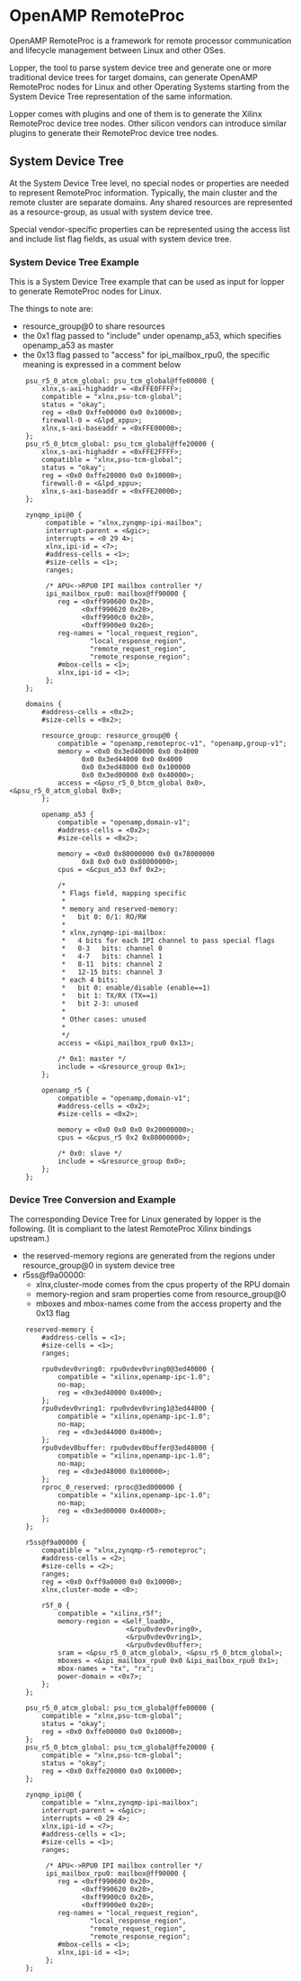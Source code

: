 # OpenAMP RemoteProc

OpenAMP RemoteProc is a framework for remote processor communication and
lifecycle management between Linux and other OSes.

Lopper, the tool to parse system device tree and generate one or more
traditional device trees for target domains, can generate OpenAMP
RemoteProc nodes for Linux and other Operating Systems starting from the
System Device Tree representation of the same information.

Lopper comes with plugins and one of them is to generate the Xilinx
RemoteProc device tree nodes. Other silicon vendors can introduce
similar plugins to generate their RemoteProc device tree nodes.



## System Device Tree

At the System Device Tree level, no special nodes or properties are
needed to represent RemoteProc information. Typically, the main cluster
and the remote cluster are separate domains. Any shared resources are
represented as a resource-group, as usual with system device tree.

Special vendor-specific properties can be represented using the access
list and include list flag fields, as usual with system device tree.



### System Device Tree Example

This is a System Device Tree example that can be used as input for
lopper to generate RemoteProc nodes for Linux.

The things to note are:

- resource\_group@0 to share resources
- the 0x1 flag passed to "include" under openamp\_a53, which specifies
  openamp\_a53 as master
- the 0x13 flag passed to "access" for ipi\_mailbox\_rpu0, the specific
  meaning is expressed in a comment below


~~~
	psu_r5_0_atcm_global: psu_tcm_global@ffe00000 {
		xlnx,s-axi-highaddr = <0xFFE0FFFF>;
		compatible = "xlnx,psu-tcm-global";
		status = "okay";
		reg = <0x0 0xffe00000 0x0 0x10000>;
		firewall-0 = <&lpd_xppu>;
		xlnx,s-axi-baseaddr = <0xFFE00000>;
	};
	psu_r5_0_btcm_global: psu_tcm_global@ffe20000 {
		xlnx,s-axi-highaddr = <0xFFE2FFFF>;
		compatible = "xlnx,psu-tcm-global";
		status = "okay";
		reg = <0x0 0xffe20000 0x0 0x10000>;
		firewall-0 = <&lpd_xppu>;
		xlnx,s-axi-baseaddr = <0xFFE20000>;
	};

	zynqmp_ipi@0 {
		 compatible = "xlnx,zynqmp-ipi-mailbox";
		 interrupt-parent = <&gic>;
		 interrupts = <0 29 4>;
		 xlnx,ipi-id = <7>;
		 #address-cells = <1>;
		 #size-cells = <1>;
		 ranges;

		 /* APU<->RPU0 IPI mailbox controller */
		 ipi_mailbox_rpu0: mailbox@ff90000 {
			reg = <0xff990600 0x20>,
			      <0xff990620 0x20>,
			      <0xff9900c0 0x20>,
			      <0xff9900e0 0x20>;
			reg-names = "local_request_region",
				    "local_response_region",
				    "remote_request_region",
				    "remote_response_region";
			#mbox-cells = <1>;
			xlnx,ipi-id = <1>;
		 };
	};

	domains {
		#address-cells = <0x2>;
		#size-cells = <0x2>;

		resource_group: resource_group@0 {
			compatible = "openamp,remoteproc-v1", "openamp,group-v1";
			memory = <0x0 0x3ed40000 0x0 0x4000
				  0x0 0x3ed44000 0x0 0x4000
				  0x0 0x3ed48000 0x0 0x100000
				  0x0 0x3ed00000 0x0 0x40000>;
			access = <&psu_r5_0_btcm_global 0x0>, <&psu_r5_0_atcm_global 0x0>;
		};

		openamp_a53 {
			compatible = "openamp,domain-v1";
			#address-cells = <0x2>;
			#size-cells = <0x2>;

			memory = <0x0 0x80000000 0x0 0x78000000
				  0x8 0x0 0x0 0x80000000>;
			cpus = <&cpus_a53 0xf 0x2>;

			/*
			 * Flags field, mapping specific
			 *
			 * memory and reserved-memory:
			 *   bit 0: 0/1: RO/RW
			 *
			 * xlnx,zynqmp-ipi-mailbox:
			 *   4 bits for each IPI channel to pass special flags
			 *   0-3   bits: channel 0
			 *   4-7   bits: channel 1
			 *   8-11  bits: channel 2
			 *   12-15 bits: channel 3
			 * each 4 bits:
			 *   bit 0: enable/disable (enable==1)
			 *   bit 1: TX/RX (TX==1)
			 *   bit 2-3: unused
			 *
			 * Other cases: unused 
			 *
			 */
			access = <&ipi_mailbox_rpu0 0x13>;

			/* 0x1: master */
			include = <&resource_group 0x1>;
		};

		openamp_r5 {
			compatible = "openamp,domain-v1";
			#address-cells = <0x2>;
			#size-cells = <0x2>;

			memory = <0x0 0x0 0x0 0x20000000>;
			cpus = <&cpus_r5 0x2 0x80000000>;

			/* 0x0: slave */
			include = <&resource_group 0x0>;
		};
	};
~~~


### Device Tree Conversion and Example

The corresponding Device Tree for Linux generated by lopper is the
following. (It is compliant to the latest RemoteProc Xilinx bindings
upstream.)

- the reserved-memory regions are generated from the regions under resource\_group@0 in system device tree
- r5ss@f9a00000:
    - xlnx,cluster-mode comes from the cpus property of the RPU domain
    - memory-region and sram properties come from resource\_group@0
	- mboxes and mbox-names come from the access property and the 0x13 flag

~~~
	reserved-memory {
		#address-cells = <1>;
		#size-cells = <1>;
		ranges;

		rpu0vdev0vring0: rpu0vdev0vring0@3ed40000 {
			compatible = "xilinx,openamp-ipc-1.0";
			no-map;
			reg = <0x3ed40000 0x4000>;
		};
		rpu0vdev0vring1: rpu0vdev0vring1@3ed44000 {
			compatible = "xilinx,openamp-ipc-1.0";
			no-map;
			reg = <0x3ed44000 0x4000>;
		};
		rpu0vdev0buffer: rpu0vdev0buffer@3ed48000 {
			compatible = "xilinx,openamp-ipc-1.0";
			no-map;
			reg = <0x3ed48000 0x100000>;
		};
		rproc_0_reserved: rproc@3ed000000 {
			compatible = "xilinx,openamp-ipc-1.0";
			no-map;
			reg = <0x3ed00000 0x40000>;
		};
	};

	r5ss@f9a00000 {
		compatible = "xlnx,zynqmp-r5-remoteproc";
		#address-cells = <2>;
		#size-cells = <2>;
		ranges;
		reg = <0x0 0xff9a0000 0x0 0x10000>;
		xlnx,cluster-mode = <0>;

		r5f_0 {
			compatible = "xilinx,r5f";
			memory-region = <&elf_load0>,
							 <&rpu0vdev0vring0>,
							 <&rpu0vdev0vring1>,
							 <&rpu0vdev0buffer>;
			sram = <&psu_r5_0_atcm_global>, <&psu_r5_0_btcm_global>;
			mboxes = <&ipi_mailbox_rpu0 0x0 &ipi_mailbox_rpu0 0x1>;
			mbox-names = "tx", "rx";
			power-domain = <0x7>;
		};
	};

	psu_r5_0_atcm_global: psu_tcm_global@ffe00000 {
		compatible = "xlnx,psu-tcm-global";
		status = "okay";
		reg = <0x0 0xffe00000 0x0 0x10000>;
	};
	psu_r5_0_btcm_global: psu_tcm_global@ffe20000 {
		compatible = "xlnx,psu-tcm-global";
		status = "okay";
		reg = <0x0 0xffe20000 0x0 0x10000>;
	};

	zynqmp_ipi@0 {
		compatible = "xlnx,zynqmp-ipi-mailbox";
		interrupt-parent = <&gic>;
		interrupts = <0 29 4>;
		xlnx,ipi-id = <7>;
		#address-cells = <1>;
		#size-cells = <1>;
		ranges;

		 /* APU<->RPU0 IPI mailbox controller */
		 ipi_mailbox_rpu0: mailbox@ff90000 {
			reg = <0xff990600 0x20>,
			      <0xff990620 0x20>,
			      <0xff9900c0 0x20>,
			      <0xff9900e0 0x20>;
			reg-names = "local_request_region",
				    "local_response_region",
				    "remote_request_region",
				    "remote_response_region";
			#mbox-cells = <1>;
			xlnx,ipi-id = <1>;
		 };
	};
~~~
